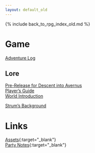 ```yaml
---
layout: default_old
---
```


{% include back_to_rpg_index_old.md %}

# Game

[Adventure Log](AdventureLog/)  

## Lore

[Pre-Release for Descent into Avernus](World/PreRelease.html)  
[Player’s Guide](World/PlayersGuide.pptx)  
[World Introduction](World/Introduction.html)  

[Strum’s Background](World/PlayerBackground_Strum.html)  

# Links

[Assets](https://github.com/NightB1ade/RolePlayingGames/tree/master/DungeonsAndDragons/5e/TalesOfAvernus/Assets){:target="_blank"}  
[Party Notes](https://docs.google.com/document/d/1HFq6Gq6GEmK4n9bVyX6scwtGjPad868ZkHuonG0kVm8/edit){:target="_blank"}  
